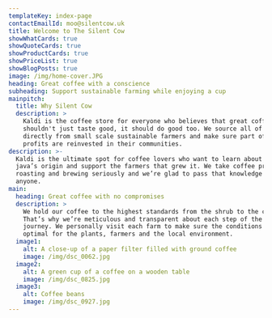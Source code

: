 ```yaml
---
templateKey: index-page
contactEmailId: moo@silentcow.uk
title: Welcome to The Silent Cow
showWhatCards: true
showQuoteCards: true
showProductCards: true
showPriceList: true
showBlogPosts: true
image: /img/home-cover.JPG
heading: Great coffee with a conscience
subheading: Support sustainable farming while enjoying a cup
mainpitch:
  title: Why Silent Cow
  description: >
    Kaldi is the coffee store for everyone who believes that great coffee
    shouldn't just taste good, it should do good too. We source all of our beans
    directly from small scale sustainable farmers and make sure part of the
    profits are reinvested in their communities.
description: >-
  Kaldi is the ultimate spot for coffee lovers who want to learn about their
  java’s origin and support the farmers that grew it. We take coffee production,
  roasting and brewing seriously and we’re glad to pass that knowledge to
  anyone.
main:
  heading: Great coffee with no compromises
  description: >
    We hold our coffee to the highest standards from the shrub to the cup.
    That’s why we’re meticulous and transparent about each step of the coffee’s
    journey. We personally visit each farm to make sure the conditions are
    optimal for the plants, farmers and the local environment.
  image1:
    alt: A close-up of a paper filter filled with ground coffee
    image: /img/dsc_0062.jpg
  image2:
    alt: A green cup of a coffee on a wooden table
    image: /img/dsc_0825.jpg
  image3:
    alt: Coffee beans
    image: /img/dsc_0927.jpg
---
```


